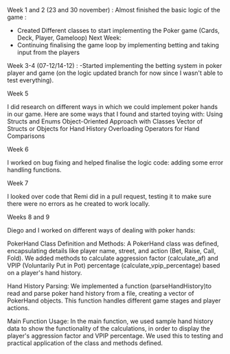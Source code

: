 Week 1 and 2 (23 and 30 november) : 
Almost finished the basic logic of the game :
- Created Different classes to start implementing the Poker game (Cards, Deck, Player, Gameloop)
Next Week: 
- Continuing finalising the game loop by implementing betting and taking input from the players

Week 3-4 (07-12/14-12) : 
-Started implementing the betting system in poker player and game (on the logic updated branch for now since I wasn't able to test everything).

Week 5

I did research on different ways in which we could implement poker hands in our game. Here are some ways that I found and started toying with: 
Using Structs and Enums
Object-Oriented Approach with Classes
Vector of Structs or Objects for Hand History
Overloading Operators for Hand Comparisons

Week 6 

I worked on bug fixing and helped finalise the logic code: adding some error handling functions.

Week 7

I looked over code that Remi did in a pull request, testing it to make sure there were no errors as he created to work locally.

Weeks 8 and 9

Diego and I worked on different ways of dealing with poker hands:

PokerHand Class Definition and Methods: A PokerHand class was defined, encapsulating details like player name, street, and action (Bet, Raise, Call, Fold). We added methods to calculate aggression factor (calculate_af) and VPIP (Voluntarily Put in Pot) percentage (calculate_vpip_percentage) based on a player's hand history.

Hand History Parsing: We implemented a function (parseHandHistory)to read and parse poker hand history from a file, creating a vector of PokerHand objects. This function handles different game stages and player actions.

Main Function Usage: In the main function, we used sample hand history data to show the functionality of the calculations, in order to display the player's aggression factor and VPIP percentage. We used this to testing and practical application of the class and methods defined.
